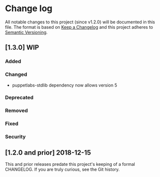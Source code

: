 <!--
# This file is part of the doubledog-koji_helpers Puppet module.
# Copyright 2018 John Florian
# SPDX-License-Identifier: GPL-3.0-or-later

Template

## [VERSION] DATE/WIP
### Added
### Changed
### Deprecated
### Removed
### Fixed
### Security

-->

# Change log

All notable changes to this project (since v1.2.0) will be documented in this file.  The format is based on [Keep a Changelog](http://keepachangelog.com/en/1.0.0/) and this project adheres to [Semantic Versioning](http://semver.org).

## [1.3.0] WIP
### Added
### Changed
- puppetlabs-stdlib dependency now allows version 5
### Deprecated
### Removed
### Fixed
### Security

## [1.2.0 and prior] 2018-12-15

This and prior releases predate this project's keeping of a formal CHANGELOG.  If you are truly curious, see the Git history.
